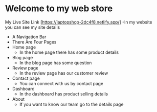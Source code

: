 # Welcome to my web store
My Live Site Link [https://laptopshop-2dc4f8.netlify.app/]
-In my website you can see my site details
- A Navigation Bar
- There Are Four Pages
- Home page
  - In the home page there has some product details 
- Blog page 
   - In the blog page has some question
- Review page
   - In the review page has our customer review
- Contact page
   - You can connect with us by contact page
- Dashboard
   - In the dashboard has product selling details
- About
   - If you want to know our team go to the details page
 
  
